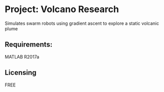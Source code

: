 # Project: Volcano Research
Simulates swarm robots using gradient ascent to explore a static volcanic plume

## Requirements:
MATLAB R2017a

## Licensing
FREE
